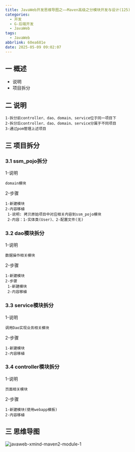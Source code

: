 ```yaml
---
title: JavaWeb开发思维导图之——Maven高级之分模块开发与设计(125)
categories:
  - 开发
  - G-后端开发
  - JavaWeb
tags:
  - JavaWeb
abbrlink: 60ea681e
date: 2025-05-09 09:02:07
---
```

## 一 概述

* 说明
* 项目拆分

<!--more-->

## 二 说明

```
1-拆分前controller、dao、domain、service位于同一项目下
2-拆分后controller、dao、domain、service分属于不同项目
3-通过pom管理上述项目
```

## 三 项目拆分

### 3.1 ssm_pojo拆分

1-说明

```
domain模块
```

2-步骤

```
1-新建模块
2-内容移植
 1-说明: 拷贝原始项目中对应相关内容到ssm_pojo模块
 2-内容：1-实体类(User)、2-配置文件(无)
```

### 3.2 dao模块拆分

1-说明

```
数据操作相关模块
```

2-步骤

```
1-新建模块
2-步骤
 1-新建模块
 2-内容移植
```

### 3.3 service模块拆分

1-说明

```
调用Dao实现业务相关模块
```

2-步骤

```
1-新建模块
2-内容移植
```

### 3.4 controller模块拆分

1-说明

```
页面相关模块
```

2-步骤

```
1-新建模块(使用webapp模板)
2-内容移植
```


## 三 思维导图

![javaweb-xmind-maven2-module-1][1]



[1]:https://cdn.jsdelivr.net/gh/PGzxc/CDN/blog-java/javaweb-xmind-maven2-module-1.png